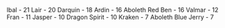 Ibal - 21
Lair - 20
Darquin - 18
Ardin - 16
Aboleth Red Ben - 16
Valmar - 12
Fran - 11
Jasper - 10
Dragon Spirit - 10
Kraken - 7
Aboleth Blue Jerry - 7
